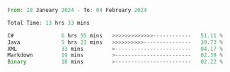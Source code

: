 <!--<div align=center><img src="https://leetcard.jacoblin.cool/CalvinWan0101"></div>-->

<!--START_SECTION:waka-->

```rust
From: 28 January 2024 - To: 04 February 2024

Total Time: 13 hrs 33 mins

C#               6 hrs 55 mins   >>>>>>>>>>>>>------------   51.11 %
Java             5 hrs 23 mins   >>>>>>>>>>---------------   39.73 %
XML              33 mins         >------------------------   04.17 %
Markdown         19 mins         >------------------------   02.39 %
Binary           18 mins         >------------------------   02.22 %
```

<!--END_SECTION:waka-->
